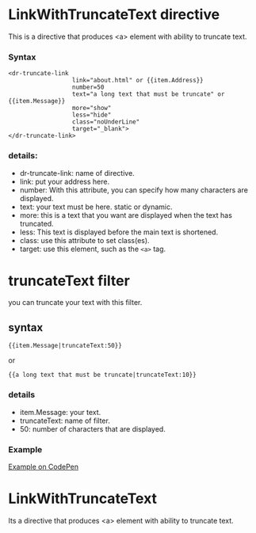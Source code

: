# LinkWithTruncateText directive 
This is a directive that produces &lt;a> element with ability to truncate text. 
### Syntax 
``` 
<dr-truncate-link  
                  link="about.html" or {{item.Address}} 
                  number=50  
                  text="a long text that must be truncate" or {{item.Message}} 
                  more="show"  
                  less="hide"  
                  class="noUnderLine" 
                  target="_blank"> 
</dr-truncate-link> 
``` 
### details: 
- dr-truncate-link: name of directive. 
- link: put your address here. 
- number: With this attribute, you can specify how many characters are displayed. 
- text: your text must be here. static or dynamic. 
- more: this is a text that you want are displayed when the text has truncated. 
- less: This text is displayed before the main text is shortened. 
- class: use this attribute to set class(es). 
- target: use this element, such as the `<a>` tag. 
 
# truncateText filter 
you can truncate your text with this filter. 
## syntax 
``` 
{{item.Message|truncateText:50}} 
``` 
 or  
 ``` 
 {{a long text that must be truncate|truncateText:10}} 
 ``` 
### details 
- item.Message: your text. 
- truncateText: name of filter. 
- 50: number of characters that are displayed. 
 
### Example 
[Example on CodePen](https://codepen.io/fardin_esmi/project/full/ANqrzY/) 
# LinkWithTruncateText
 
Its a directive that produces &lt;a> element with ability to truncate text.
 